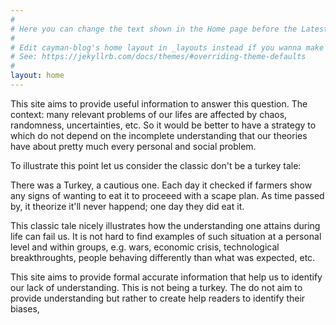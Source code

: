 ```yaml
---
#
# Here you can change the text shown in the Home page before the Latest Posts section.
#
# Edit cayman-blog's home layout in _layouts instead if you wanna make some changes
# See: https://jekyllrb.com/docs/themes/#overriding-theme-defaults
#
layout: home
---
```

This site aims to provide useful information to answer this question.
The context: many relevant problems of our lifes are affected by chaos, 
randomness, uncertainties, etc. So it would be 
better to have a strategy to which do not depend on the incomplete
understanding that our theories have about pretty much every personal
and social problem. 

To illustrate this point let us consider the classic don't be a turkey tale:

There was a Turkey, a cautious one. Each day it checked if farmers
show any signs of wanting to eat it to proceeed with a scape plan. 
As time passed by, it theorize it'll never happend; one day they did eat it. 

This classic tale nicely illustrates how the understanding one attains
during life can fail us. It is not hard to find examples of such situation
at a personal level and within groups, e.g. wars, economic crisis, 
technological breakthroughts, people behaving differently 
than what was expected, etc.

This site aims to provide formal accurate information that help 
us to identify our lack of understanding. This is not being a turkey. 
The do not aim to provide understanding but rather to create help 
readers to identify their biases,  




